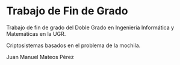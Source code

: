 # Trabajo de Fin de Grado

Trabajo de fin de grado del Doble Grado en Ingeniería Informática y Matemáticas en la UGR.

Criptosistemas basados en el problema de la mochila.

Juan Manuel Mateos Pérez
